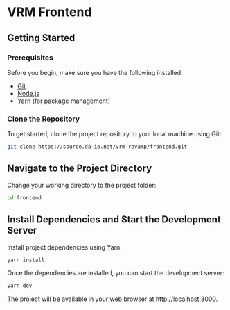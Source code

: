 # VRM Frontend

## Getting Started

### Prerequisites

Before you begin, make sure you have the following installed:

- [Git](https://git-scm.com/)
- [Node.js](https://nodejs.org/)
- [Yarn](https://classic.yarnpkg.com/lang/en/) (for package management)

### Clone the Repository

To get started, clone the project repository to your local machine using Git:

```bash
git clone https://source.da-io.net/vrm-revamp/frontend.git
```

## Navigate to the Project Directory

Change your working directory to the project folder:

```bash
cd frontend
```

## Install Dependencies and Start the Development Server

Install project dependencies using Yarn:

```bash
yarn install
```   

Once the dependencies are installed, you can start the development server:

```bash
yarn dev
```   

The project will be available in your web browser at http://localhost:3000.
